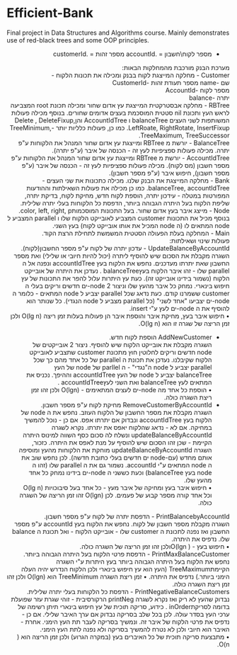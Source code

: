 # Efficient-Bank
Final project in Data Structures and Algorithms course. Mainly demonstrates use of red-black trees and some OOP principles.
<div dir="rtl">

* מספר לקוח\חשבון =  .accountId מספר זהות =  .customerId  

מערכת הבנק מורכבת מהמחלקות הבאות:  
Customer  - מחלקה המייצגת לקוח בבנק ומכילה את תכונות הלקוח -  
שם -name 
מספר תעודת זהות -CustomerId  
מספר לקוח -AccountId  
יתרה -balance  
RBTree  - מחלקה אבסטרקטית המייצגת עץ אדום שחור ומכילה תכונת root המצביעה לראש העץ ותכונת nil סטטית המוסכמת בעצים אדומים שחורים. בנוסף מכילה פעולות המשותפות לשני העצים balanceTree ו AccountIdTree והןDelete , DeleteFixup, LeftRoate, RightRotate, InsertFixup. כמו כן, פעולות כלליות יותר -TreeMinimum, TreeMaximum, TreeSuccessor.  
BalanceTree  - יורשת מ RBTree ומייצגת עץ אדום שחור המנהל את הלקוחות ע"פ יתרה. מכילה פעולות ספציפיות לעץ זה - הכנסה של איבר (ע"פ יתרה).  
AccountIdTree  - יורשת מ RBTree ומייצגת עץ אדום שחור המנהל את הלקוחות ע"פ מספר חשבון (מס לקוח). מכילה פעולות ספציפיות לעץ זה - הכנסה של איבר (ע"פ מספר חשבון), חיפוש איבר (ע"פ מספר חשבון).  
Bank  - מחלקה המייצגת את הבנק שלנו. מכילה כתכונות את שני העצים -balanceTree, accountIdTree. כמו כן מכילה את פעולות השאילתות וההודעות המפורטות במטלה - עידכון יתרה, הוספת לקוח חדש, מחיקת לקוח, בדיקת יתרה, שליפת הלקוח בעל היתרה הגבוהה ביותר, הדפסת כל הלקוחות בעלי יתרה שלילית.  
Node  - מייצג איבר בעץ אדום שחור. בעל התכונות המוסכמותcolor, left, right, p. בנוסף מכיל את התכונות customer המצביע לאובייקט הלקוח שלו ו parallel המצביע ל node המתאים לו (ה node המכיל את אותו אובייקט לקוח) בעץ השני.  
Main - המחלקה בעלת הפעולה הסטטית המשמשת לתחילת הרצת הקוד.  
פעולות שינוי ושאילתות:  
UpdateBalanceByAccountId - עדכון יתרה של לקוח ע"פ מספר החשבון(לקוח).  
השגרה מקבלת את הסכום שיש להוסיף ליתרה (יכול להיות חיובי או שלילי) ואת מספר החשבון שאת יתרתו מעדכנים. נחפש את הלקוח בעץ accountIdTree ונפנה אל ה parallel שלו - זהו איבר הלקוח בעץbalanceTree . נעדכן את היתרה של אובייקט הלקוח (נשמור בידינו אובייקט זה). כעת עץ היתרות עלול להפר את התכונות של עץ חיפוש בינארי. נמחק כל איבר מהעץ שלו וניצור 2 node-ים חדשים וריקים בעלי ה customer ששמרנו קודם. כעת נדאג שכל parallel יצביע ל node המתאים - כלומר ה node-ים יצביעו "אחד לשני" (כל parallel מצביע ל node הנגדי). כל שנותר הוא להוסיף את ה node-ים לעץ ע"י insert.  
•	חיפוש איבר בעץ, מחיקת איבר והוספת איבר הן פעולות בעלות זמן ריצה O(lg n) ולכן זמן הריצה של שגרה זו הוא (O(lg n.  
 - AddNewCustomer הוספת לקוח חדש.  
השגרה מקבלת את אובייקט הלקוח שיש להוסיף. ניצור 2 אובייקטים של node חדשים וריקים לחלוטין חוץ מתכונת customer שתצביע לאובייקט הלקוח שקיבלנו. נעדכן את תכונת ה parallel של כל אחד מהם כך שכל parallel יצביע ל node ה"נגדי" - ה parllel של node של העץ balanceTree יצביע ל node של העץ accountIdTree וההיפך. נכניס את המתאים לעץ balanceTree ואת השני לעץaccountIdTree .  
•	הוספת כל אחד מה node-ים לעצים המתאימים - O(lgn) ולכן זהו זמן ריצת השגרה כולה.  
 - RemoveCustomerByAccountId מחיקת לקוח ע"פ מספר חשבון.  
השגרה מקבלת את מספר החשבון של הלקוח העוזב. נחפש את ה node של הלקוח בעץ accountIdTree ונבדוק אם יתרתו אפס. אם כן - נוכל להמשיך במחיקה. אם לא - נדאג שהלקוח יאפס את יתרתו. נקרא לשגרה updateBalanceByAccountId ונשלח לה סכום כסף השווה למינוס היתרה הקיימת - שכן זהו הסכום שיש להוסיף על מנת לאפס את היתרה. כזכור, השגרה updateBalanceByAccountId מוחקת את הלקוחות מהעץ ומוסיפה אותם מחדש (עם-node ים חדשים בעלי כתובת חדשה). לכן נחפש שוב את ה node המתאים ע"י accountId. נשמור גם את ה parallel שלו (זהו ה node בעץ balanceTree) וכעת כששני ה node-ים בידינו נמחק כל אחד מהעץ שלו.  
•	חיפוש איבר בעץ ומחיקה של איבר מעץ - כל אחד בעל סיבוכויות O(lg n) וכל אחד קורה מספר קבוע של פעמים. לכן (O(lgn זהו זמן הריצה של השגרה כולה.  

PrintBalancebyAccountId  - הדפסת יתרה של לקוח ע"פ מספר חשבון.  
השגרה מקבלת מספר חשבון של לקוח. נחפש את הלקוח בעץ accountId ע"פ מספר החשבון ואז נפנה לתכונת ה customer שלו - אובייקט הלקוח - ואל תכונת ה balance שלו. נדפיס את היתרה.  
•	חיפוש בעץ - ( O(lgnולכן זהו זמן הריצה של השגרה כולה.  
PrintMaxBalanceCustomer  - הדפסת פרטי הלקוח בעל היתרה הגבוהה ביותר.  
נחפש את הלקוח בעל היתרה הגבוהה ביותר בעץ היתרות ע"י השגרה הקיימתTreeMaximum  (העץ הוא עץ חיפוש בינארי ולכן הלקוח הנדרש יהיה העלה הימני ביותר.) נדפיס את היתרה. 
•	זמן ריצת השגרה TreeMinimum הוא O(lgn) ולכן זהו זמן ריצת השגרה כולה.  
PrintNegativeBalanceCustomers  - הדפסת כל הלקוחות בעלי יתרה שלילית.  
נבדוק שהעץ לא ריק ואז נקרא לשגרה printNeg הרקורסיבית - זוהי שגרת עזר שפועלת בדומה לסריקתinOrder . כידוע, סריקה תוכית של עץ חיפוש בינארי תיתן רשימה של ערכי העץ בסדר עולה. לכן בכל שלב בסריקה נבדוק אם ערך האיבר שלילי. אם כן - נדפיס את פרטי הלקוח של איבר זה. ונמשיך בסריקה לעבר תת העץ הימני. אחרת - האיבר הוא חיובי ולכן לא נטרח להמשיך בסריקה ולא נפנה לתת העץ הימני.  
•	מתבצעת סריקה תוכית של כל האיברים בעץ (במקרה הגרוע) ולכן זמן הריצה הוא ( O(n.  
</div>
